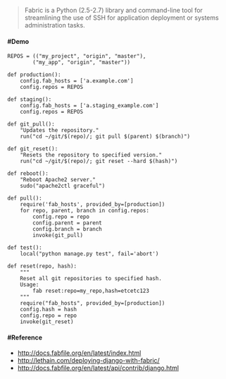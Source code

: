 


> Fabric is a Python (2.5-2.7) library and command-line tool for streamlining the use of SSH for application deployment or systems administration tasks.

#### #Demo

```
REPOS = (("my_project", "origin", "master"),
        ("my_app", "origin", "master"))

def production():
    config.fab_hosts = ['a.example.com']
    config.repos = REPOS

def staging():
    config.fab_hosts = ['a.staging_example.com']
    config.repos = REPOS

def git_pull():
    "Updates the repository."
    run("cd ~/git/$(repo)/; git pull $(parent) $(branch)")

def git_reset():
    "Resets the repository to specified version."
    run("cd ~/git/$(repo)/; git reset --hard $(hash)")

def reboot():
    "Reboot Apache2 server."
    sudo("apache2ctl graceful")

def pull():
    require('fab_hosts', provided_by=[production])
    for repo, parent, branch in config.repos:
        config.repo = repo
        config.parent = parent
        config.branch = branch
        invoke(git_pull)

def test():
    local("python manage.py test", fail='abort')

def reset(repo, hash):
    """
    Reset all git repositories to specified hash.
    Usage:
        fab reset:repo=my_repo,hash=etcetc123
    """
    require("fab_hosts", provided_by=[production])
    config.hash = hash
    config.repo = repo
    invoke(git_reset)
```

#### #Reference

- http://docs.fabfile.org/en/latest/index.html
- http://lethain.com/deploying-django-with-fabric/
- http://docs.fabfile.org/en/latest/api/contrib/django.html